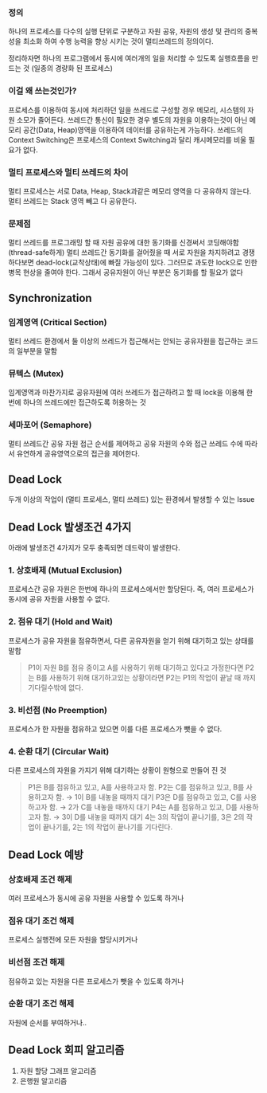 ### 정의
하나의 프로세스를 다수의 실행 단위로 구분하고 자원 공유, 자원의 생성 및 관리의 중복성을 최소화 하여 수행 능력을 향상 시키는 것이 멀티쓰레드의 정의이다.

정리하자면 하나의 프로그램에서 동시에 여러개의 일을 처리할 수 있도록 실행흐름을 만드는 것 (일종의 경량화 된 프로세스)

### 이걸 왜 쓰는것인가?
프로세스를 이용하여 동시에 처리하던 일을 쓰레드로 구성할 경우 메모리, 시스템의 자원 소모가 줄어든다.
쓰레드간 통신이 필요한 경우 별도의 자원을 이용하는것이 아닌 메모리 공간(Data, Heap)영역을 이용하여 데이터를 공유하는게 가능하다.
쓰레드의 Context Switching은 프로세스의 Context Switching과 달리 캐시메모리를 비울 필요가 없다. 

### 멀티 프로세스와 멀티 쓰레드의 차이
멀티 프로세스는 서로 Data, Heap, Stack과같은 메모리 영역을 다 공유하지 않는다.
멀티 쓰레드는 Stack 영역 빼고 다 공유한다.

### 문제점
멀티 쓰레드를 프로그래밍 할 때 자원 공유에 대한 동기화를 신경써서 코딩해야함 (thread-safe하게)
멀티 쓰레드간 동기화를 걸어줬을 때 서로 자원을 차지하려고 경쟁하다보면 dead-lock(교착상태)에 빠질 가능성이 있다.
그러므로 과도한 lock으로 인한 병목 현상을 줄여야 한다.
그래서 공유자원이 아닌 부분은 동기화를 할 필요가 없다

## Synchronization
### 임계영역 (Critical Section)
멀티 쓰레드 환경에서 둘 이상의 쓰레드가 접근해서는 안되는 공유자원을 접근하는 코드의 일부분을 말함

### 뮤텍스 (Mutex)
임계영역과 마찬가지로 공유자원에 여러 쓰레드가 접근하려고 할 때 lock을 이용해 한 번에 하나의 쓰레드에만 접근하도록 허용하는 것

### 세마포어 (Semaphore)
멀티 쓰레드간 공유 자원 접근 순서를 제어하고 공유 자원의 수와 접근 쓰레드 수에 따라서 유연하게 공유영역으로의 접근을 제어한다.

## Dead Lock
두개 이상의 작업이 (멀티 프로세스, 멀티 쓰레드) 있는 환경에서 발생할 수 있는 Issue

## Dead Lock 발생조건 4가지
아래에 발생조건 4가지가 모두 충족되면 데드락이 발생한다.

### 1. 상호배제 (Mutual Exclusion)
프로세스간 공유 자원은 한번에 하나의 프로세스에서만 할당된다.
즉, 여러 프로세스가 동시에 공유 자원을 사용할 수 없다.

### 2. 점유 대기 (Hold and Wait)
프로세스가 공유 자원을 점유하면서, 다른 공유자원을 얻기 위해 대기하고 있는 상태를 말함

> P1이 자원 B를 점유 중이고 A를 사용하기 위해 대기하고 있다고 가정한다면 P2는 B를 사용하기 위해 대기하고있는 상황이라면 P2는 P1의 작업이 끝날 때 까지 기다릴수밖에 없다.

### 3. 비선점 (No Preemption)
프로세스가 한 자원을 점유하고 있으면 이를 다른 프로세스가 뺏을 수 없다.

### 4. 순환 대기 (Circular Wait)
다른 프로세스의 자원을 가지기 위해 대기하는 상황이 원형으로 만들어 진 것
>  P1은 B를 점유하고 있고, A를 사용하고자 함.
 P2는 C를 점유하고 있고, B를 사용하고자 함. → 1이 B를 내놓을 때까지 대기
P3은 D를 점유하고 있고, C를 사용하고자 함. → 2가 C를 내놓을 때까지 대기
P4는 A를 점유하고 있고, D를 사용하고자 함. → 3이 D를 내놓을 때까지 대기
4는 3의 작업이 끝나기를, 3은 2의 작업이 끝나기를, 2는 1의 작업이 끝나기를 기다린다.

## Dead Lock 예방
### 상호배제 조건 해제
여러 프로세스가 동시에 공유 자원을 사용할 수 있도록 하거나
### 점유 대기 조건 해제
프로세스 실행전에 모든 자원을 할당시키거나
### 비선점 조건 해제
점유하고 있는 자원을 다른 프로세스가 뺏을 수 있도록 하거나
### 순환 대기 조건 해제
자원에 순서를 부여하거나..

## Dead Lock 회피 알고리즘
1. 자원 할당 그래프 알고리즘
2. 은행원 알고리즘